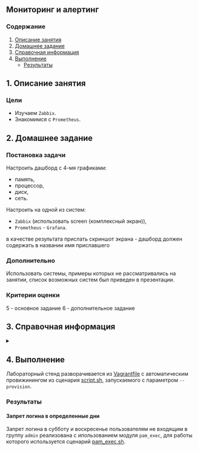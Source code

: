 ## Мониторинг и алертинг
### Содержание
1. [Описание занятия](#description)  
2. [Домашнее задание](#homework)  
3. [Справочная информация](#info)  
4. [Выполнение](#exec)  
    - [Результаты](#result)   

## 1. Описание занятия <a name="description"></a>
### Цели
- Изучаем `Zabbix`.
- Знакомимся с `Prometheus`.  

## 2. Домашнее задание  <a name="homework"></a>
### Постановка задачи
Настроить дашборд с 4-мя графиками:  
- память,  
- процессор,  
- диск,  
- сеть.

Настроить на одной из систем:  
- `Zabbix` (использовать screen (комплексный экран)),  
- `Prometheus` - `Grafana`.  

в качестве результата прислать скриншот экрана - дашборд должен содержать в названии имя приславшего

### Дополнительно
Использовать системы, примеры которых не рассматривались на занятии, список возможных систем был приведен в презентации.  

### Критерии оценки  
5 - основное задание
6 - дополнительное задание  

## 3. Справочная информация <a name="info"></a>  

<details>
    <summary></summary>



</details>

## 4. Выполнение <a name="exec"></a>  
Лабораторный стенд разворачивается из [Vagrantfile](https://github.com/che-a/OTUS_LinuxAdministrator/blob/master/tasks/10/Vagrantfile) с автоматическим провижинингом из сценария [script.sh](https://github.com/che-a/OTUS_LinuxAdministrator/blob/master/tasks/10/script.sh), запускаемого с параметром `--provision`.

### Результаты <a name="result"></a>  
#### Запрет логина в определенные дни
Запрет логина в субботу и воскресенье пользователям не входящим в группу `admin` реализована с ипользованием модуля `pam_exec`, для работы которого используется сценарий [pam_exec.sh](https://github.com/che-a/OTUS_LinuxAdministrator/blob/master/tasks/10/pam_exec.sh). 

